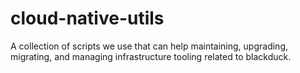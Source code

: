 # cloud-native-utils
A collection of scripts we use that can help maintaining, upgrading, migrating, and managing infrastructure tooling related to blackduck.
